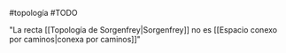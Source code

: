#topología #TODO

"La recta [[Topología de Sorgenfrey|Sorgenfrey]] no es [[Espacio conexo por caminos|conexa por caminos]]"
